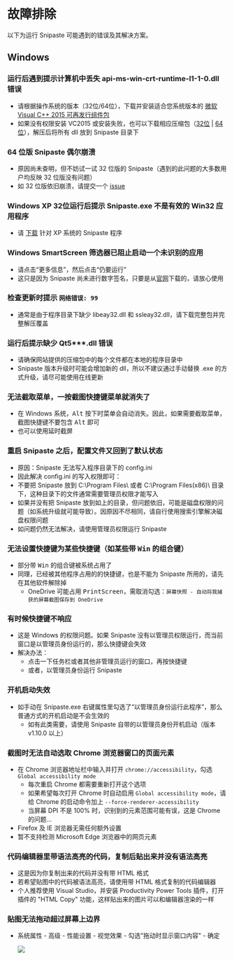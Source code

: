 # 故障排除

以下为运行 Snipaste 可能遇到的错误及其解决方案。

## Windows

### 运行后遇到提示计算机中丢失 api-ms-win-crt-runtime-l1-1-0.dll 错误
* 请根据操作系统的版本（32位/64位），下载并安装适合您系统版本的 [微软 Visual C++ 2015 可再发行组件包](https://www.microsoft.com/zh-CN/download/details.aspx?id=48145)
* 如果没有权限安装 VC2015 或安装失败，也可以下载相应压缩包（[32位](https://dl.snipaste.com/vc2015-dll-x86-cn) | [64位](https://dl.snipaste.com/vc2015-dll-x64-cn)），解压后将所有 dll 放到 Snipaste 目录下

### 64 位版 Snipaste 偶尔崩溃
* 原因尚未查明，但不妨试一试 32 位版的 Snipaste（遇到的此问题的大多数用户均反映 32 位版没有问题）
* 如 32 位版依旧崩溃，请提交一个 [issue](https://github.com/liulex/Snipaste-Feedback/issues)

### Windows XP 32位运行后提示 Snipaste.exe 不是有效的 Win32 应用程序
* 请 [下载](https://zh.snipaste.com/download.html) 针对 XP 系统的 Snipaste 程序

### Windows SmartScreen 筛选器已阻止启动一个未识别的应用
* 请点击“更多信息”，然后点击“仍要运行”
* 这只是因为 Snipaste 尚未进行数字签名，只要是从[官网](https://zh.snipaste.com)下载的，请放心使用

### 检查更新时提示 `网络错误: 99`
* 通常是由于程序目录下缺少 libeay32.dll 和 ssleay32.dll，请下载完整包并完整解压覆盖

### 运行后提示缺少 Qt5\*\*\*.dll 错误
* 请确保网站提供的压缩包中的每个文件都在本地的程序目录中
* Snipaste 版本升级时可能会增加新的 dll，所以不建议通过手动替换 .exe 的方式升级，请尽可能使用在线更新

### 无法截取菜单，一按截图快捷键菜单就消失了
* 在 Windows 系统，<kbd>Alt</kbd> 按下时菜单会自动消失。因此，如果需要截取菜单，截图快捷键不要包含 <kbd>Alt</kbd> 即可
* 也可以使用延时截屏

### 重启 Snipaste 之后，配置文件又回到了默认状态
* 原因：Snipaste 无法写入程序目录下的 config.ini
* 因此解决 config.ini 的写入权限即可：
 * 不要把 Snipaste 放到 C:\Program Files\ 或者 C:\Program Files(x86)\ 目录下，这种目录下的文件通常需要管理员权限才能写入
 * 如果并没有把 Snipaste 放到如上的目录，但问题依旧，可能是磁盘权限的问题（如系统升级就可能导致）。因原因不尽相同，请自行使用搜索引擎解决磁盘权限问题
 * 如问题仍然无法解决，请使用管理员权限运行 Snipaste

### 无法设置快捷键为某些快捷键（如某些带 <kbd>Win</kbd> 的组合键）
* 部分带 <kbd>Win</kbd> 的组合键被系统占用了
* 同理，已经被其他程序占用的的快捷键，也是不能为 Snipaste 所用的，请先在其他软件解除掉
  * OneDrive 可能占用 <kbd>PrintScreen</kbd>，需取消勾选：`屏幕快照 - 自动将我捕获的屏幕截图保存到 OneDrive`

### 有时候快捷键不响应
* 这是 Windows 的权限问题。如果 Snipaste 没有以管理员权限运行，而当前窗口是以管理员身份运行的，那么快捷键会失效
* 解决办法：
  * 点击一下任务栏或者其他非管理员运行的窗口，再按快捷键
  * 或者，以管理员身份运行 Snipaste

### 开机启动失效
* 如手动在 Snipaste.exe 右键属性里勾选了“以管理员身份运行此程序”，那么普通方式的开机启动是不会生效的
  * 如有此类需要，请使用 Snipaste 自带的以管理员身份开机启动（版本 v1.10.0 以上）

### 截图时无法自动选取 Chrome 浏览器窗口的页面元素
* 在 Chrome 浏览器地址栏中输入并打开 `chrome://accessibility`，勾选 `Global accessibility mode`
  * 每次重启 Chrome 都需要重新打开这个选项
  * 如果希望每次打开 Chrome 时自动启用 `Global accessibility mode`，请给 Chrome 的启动命令加上 `--force-renderer-accessibility`
  * 当屏幕 DPI 不是 100% 时，识别到的元素范围可能有误，这是 Chrome 的问题...
* Firefox 及 IE 浏览器无需任何额外设置
* 暂不支持检测 Microsoft Edge 浏览器中的网页元素

### 代码编辑器里带语法高亮的代码，复制后贴出来并没有语法高亮
* 这是因为你复制出来的代码并没有带 HTML 格式
* 若希望贴图中的代码被语法高亮，请使用带 HTML 格式复制的代码编辑器
 * 个人推荐使用 Visual Studio，并安装 Productivity Power Tools 插件，打开插件的 "HTML Copy" 功能，这样贴出来的图片可以和编辑器渲染的一样

### 贴图无法拖动超过屏幕上边界
* 系统属性 - 高级 - 性能设置 - 视觉效果 - 勾选"拖动时显示窗口内容" - 确定

  ![](https://cloud.githubusercontent.com/assets/2010459/18747273/018a85c2-80ff-11e6-9e84-9c42348ffd77.png)
